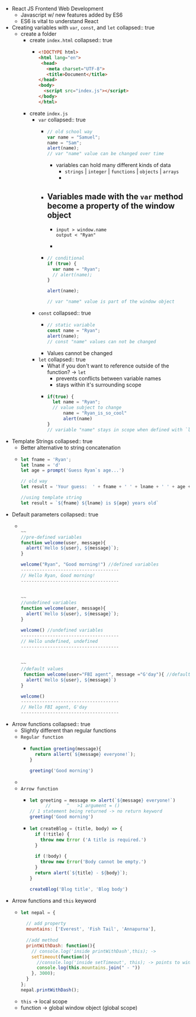 - React JS Frontend Web Development
	- Javascript w/ new features added by ES6
	- ES6 is vital to understand React
- Creating variables with `var`, `const`, and `let`
  collapsed:: true
	- create a folder
		- create `index.html`
		  collapsed:: true
			- ```html
			  <!DOCTYPE html>
			  <html lang="en">
			   <head>
			     <meta charset="UTF-8">
			     <title>Document</title>
			  </head>
			  <body>
			    <script src="index.js"></script>
			  </body>
			  </html>
			  ```
		- create `index.js`
			- `var`
			  collapsed:: true
				- ```javascript
				  // old school way
				  var name = "Samuel";
				  name = "Sam";
				  alert(name);
				  // var "name" value can be changed over time 
				  ```
					- variables can hold many different kinds of data
						- `strings` | `integer` | `functions` | `objects` | `arrays`
						-
				- Variables made with the `var` method become a property of the window object
					-
					- ``` console
					  input > window.name
					  output < "Ryan"
					  ```
					-
				- ```javascript
				  // conditional 
				  if (true) {
				    var name = "Ryan";
				    // alert(name);
				  }
				  
				  alert(name);
				  
				  // var "name" value is part of the window object
				  ```
			- `const`
			  collapsed:: true
				- ```javascript
				  // static variable
				  const name = "Ryan";
				  alert(name);
				  // const "name" values can not be changed
				  ```
				- Values cannot be changed
			- `let`
			  collapsed:: true
				- What if you don't want to reference outside of the function? -> `let`
					- prevents conflicts between variable names
					- stays within it's surrounding scope
				- ``` javascript
				  if(true) {
				  	let name = "Ryan";
				    // value subject to change 
				    	name = "Ryan_is_so_cool"
				    	alert(name)
				  }
				  // variable "name" stays in scope when defined with `let` method
				  ```
- Template Strings
  collapsed:: true
	- Better alternative to string concatenation
	- ```  javascript
	  let fname = 'Ryan';
	  let lname = 'd'
	  let age = prompt('Guess Ryan`s age...')
	  
	  // old way
	  let result = 'Your guess:  ' + fname + ' ' + lname + ' ' + age + ' years old'
	  
	  //using template string 
	  let result = `${fname} ${lname} is ${age} years old`
	  
	  ```
- Default parameters
  collapsed:: true
	- ```  javascript
	  
	  ~~
	  //pre-defined variables 
	  function welcome(user, message){
	   	alert(`Hello ${user}, ${message}`); 
	  }
	  
	  welcome("Ryan", "Good morning!") //defined variables 
	  -------------------------------------
	  // Hello Ryan, Good morning! 
	  -------------------------------------
	  
	    
	  ~~
	  //undefined variables
	  function welcome(user, message){
	   	alert(`Hello ${user}, ${message}`); 
	  }
	  
	  welcome() //undefined variables
	  -------------------------------------
	  // Hello undefined, undefined
	  -------------------------------------
	   
	    
	  ~~
	  //default values 
	   function welcome(user="FBI agent", message ="G'day"){ //default parameters 
	  	alert(`Hello ${user}, ${message}`)
	  }
	  
	  welcome()
	  -------------------------------------
	  // Hello FBI agent, G'day
	  -------------------------------------
	  ```
- Arrow functions
  collapsed:: true
	- Slightly different than regular functions
	- `Regular function`
		- ```  javascript
		  function greeting(message){
		    return allert(`${message} everyone!`);
		  }
		  
		  greeting('Good morning')
		  ```
	-
	- `Arrow function`
		- ```  javascript
		  let greeting = message => alert(`${message} everyone!`)
		  		// 		^	>1 argument = ()
		  // 1 statement being returned -> no return keyword
		  greeting('Good morning')
		  ```
		- ```  javascript
		  let createBlog = (title, body) => {
		    if (!title) {
		      throw new Error ('A title is required.')
		    }
		    
		    if (!body) {
		      throw new Error('Body cannot be empty.')
		    }
		    return alert(`${title} - ${body}`);
		  } 
		  
		  createBlog('Blog title', 'Blog body')
		  ```
- Arrow functions and `this` keyword
	- ``` javascript
	  let nepal = {
	    
	    // add property
	    mountains: ['Everest', 'Fish Tail', 'Annapurna'],
	    
	    //add method
	    printWithDash: function(){
	      // console.log('inside printWithDash',this); -> 
	      setTimeout(function(){
	        //console.log('inside setTimeout', this); -> points to window object
	        console.log(this.mountains.join(" - "))
	      }, 3000);
	    }
	  };
	  nepal.printWithDash();
	  ```
	- `this` -> local scope
	- function -> global window object (global scope)